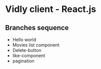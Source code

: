 # Vidly client - React.js

## Branches sequence
- Hello world
- Movies list component
- Delete-button
- like-component
- pagination
